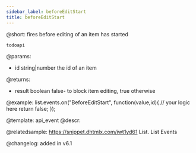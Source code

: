 ```yaml
---
sidebar_label: beforeEditStart
title: beforeEditStart
---          
```


@short: fires before editing of an item has started

```todoapi ```
	
@params:
- id		string|number		the id of an item

@returns:
- result		boolean		false- to block item editing, true otherwise

@example:
list.events.on("BeforeEditStart", function(value,id){
	// your logic here
    return false;
});


@template:	api_event
@descr:



@relatedsample:
https://snippet.dhtmlx.com/iwt1yd61	List. List Events

@changelog: added in v6.1

